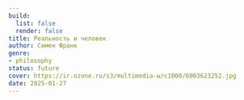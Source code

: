 ```yaml
---
build:
  list: false
  render: false
title: Реальность и человек
author: Семен Франк
genre:
- philosophy
status: future
cover: https://ir.ozone.ru/s3/multimedia-w/c1000/6003623252.jpg
date: 2025-01-27
---
```


